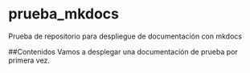 # prueba_mkdocs
Prueba de repositorio para  despliegue de documentación con mkdocs

##Contenidos
Vamos a desplegar una documentación de prueba por primera vez.
